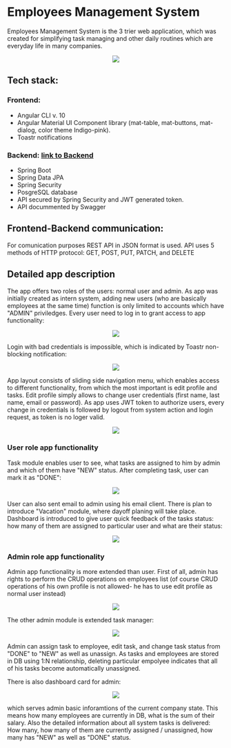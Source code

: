 # Employees Management System 
Employees Management System is the 3 trier web application, which was created for simplifying task managing and other daily routines which are everyday life in many companies. 

<p align="center">
  <img src="https://github.com/rwedzony/EmployeeManagementSystem_Front/blob/master/src/assets/img/tasks_list.png">
</p>

## Tech stack:
### Frontend: 
+ Angular CLI v. 10
+ Angular Material UI Component library (mat-table, mat-buttons, mat-dialog, color theme Indigo-pink).
+ Toastr notifications

### Backend: [link to Backend](https://github.com/rwedzony/EmployeeManagementSystem)
+ Spring Boot
+ Spring Data JPA
+ Spring Security
+ PosgreSQL database
+ API secured by Spring Security and JWT generated token.
+ API docummented by Swagger

## Frontend-Backend communication:
For comunication purposes REST API in JSON format is used. API uses 5 methods of HTTP protocol: GET, POST, PUT, PATCH, and DELETE

## Detailed app description

The app offers two roles of the users: normal user and admin. As app was initially created as intern system, adding new users (who are basically employees at the same time) function is only limited to accounts which have "ADMIN" priviledges. Every user need to log in to grant access to app functionality:

<p align="center">
  <img src="https://github.com/rwedzony/EmployeeManagementSystem_Front/blob/master/src/assets/img/login_page.png">
</p>

Login with bad credentials is impossible, which is indicated by Toastr non-blocking notification:

<p align="center">
  <img src="https://github.com/rwedzony/EmployeeManagementSystem_Front/blob/master/src/assets/img/login_badcredentials.png">
</p>

App layout consists of sliding side navigation menu, which enables access to different functionality, from which the most important is edit profile and tasks. Edit profile simply allows to change user credentials (first name, last name, email or password). As app uses JWT token to authorize users, every change in credentials is followed by logout from system action and login request, as token is no loger valid.

<p align="center">
  <img src="https://github.com/rwedzony/EmployeeManagementSystem_Front/blob/master/src/assets/img/edit_profile.png">
</p>

### User role app functionality
Task module enables user to see, what tasks are assigned to him by admin and which of them have "NEW" status. After completing task, user can mark it as "DONE":

<p align="center">
  <img src="https://github.com/rwedzony/EmployeeManagementSystem_Front/blob/master/src/assets/img/user_tasks.png">
</p>

User can also sent email to admin using his email client. There is plan to introduce "Vacation" module, where dayoff planing will take place. Dashboard is introduced to give user quick feedback of the tasks status: how many of them are assigned to particular user and what are their status:

<p align="center">
  <img src="https://github.com/rwedzony/EmployeeManagementSystem_Front/blob/master/src/assets/img/user_dashboard.png">
</p>

### Admin role app functionality
Admin app functionality is more extended than user. First of all, admin has rights to perform the CRUD operations on employees list (of course CRUD operations of his own profile is not allowed- he has to use edit profile as normal user instead)

<p align="center">
  <img src="https://github.com/rwedzony/EmployeeManagementSystem_Front/blob/master/src/assets/img/employee_list.png">
</p>

The other admin module is extended task manager:

<p align="center">
  <img src="https://github.com/rwedzony/EmployeeManagementSystem_Front/blob/master/src/assets/img/tasks_list.png">
</p>

Admin can assign task to employee, edit task, and change task status from "DONE" to "NEW" as well as unassign. As tasks and employees are stored in DB using 1:N relationship, deleting particular empolyee indicates that all of his tasks become automatically unassigned.

There is also dashboard card for admin:

<p align="center">
  <img src="https://github.com/rwedzony/EmployeeManagementSystem_Front/blob/master/src/assets/img/admin_dashboard.png">
</p>

which serves admin basic inforamtions of the current company state. This means how many employees are currently in DB, what is the sum of their salary. Also the detailed information about all system tasks is delivered: How many, how many of them are currently assigned / unassigned, how many has "NEW" as well as "DONE" status.
